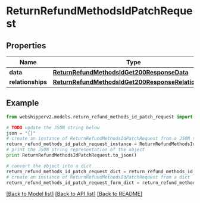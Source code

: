 # ReturnRefundMethodsIdPatchRequest


## Properties
Name | Type | Description | Notes
------------ | ------------- | ------------- | -------------
**data** | [**ReturnRefundMethodsIdGet200ResponseData**](ReturnRefundMethodsIdGet200ResponseData.md) |  | [optional] 
**relationships** | [**ReturnRefundMethodsIdGet200ResponseRelationships**](ReturnRefundMethodsIdGet200ResponseRelationships.md) |  | [optional] 

## Example

```python
from webshipperv2.models.return_refund_methods_id_patch_request import ReturnRefundMethodsIdPatchRequest

# TODO update the JSON string below
json = "{}"
# create an instance of ReturnRefundMethodsIdPatchRequest from a JSON string
return_refund_methods_id_patch_request_instance = ReturnRefundMethodsIdPatchRequest.from_json(json)
# print the JSON string representation of the object
print ReturnRefundMethodsIdPatchRequest.to_json()

# convert the object into a dict
return_refund_methods_id_patch_request_dict = return_refund_methods_id_patch_request_instance.to_dict()
# create an instance of ReturnRefundMethodsIdPatchRequest from a dict
return_refund_methods_id_patch_request_form_dict = return_refund_methods_id_patch_request.from_dict(return_refund_methods_id_patch_request_dict)
```
[[Back to Model list]](../README.md#documentation-for-models) [[Back to API list]](../README.md#documentation-for-api-endpoints) [[Back to README]](../README.md)


